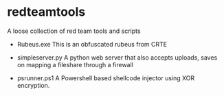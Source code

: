 # redteamtools
A loose collection of red team tools and scripts

+ Rubeus.exe
This is an obfuscated rubeus from CRTE

+ simpleserver.py
A python web server that also accepts uploads, saves on mapping a fileshare through a firewall

+ psrunner.ps1
A Powershell based shellcode injector using XOR encryption.

